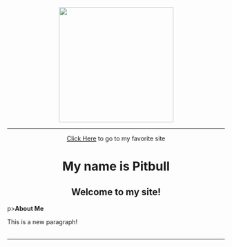 <p>&nbsp;</p>
<center><img src="https://i.kym-cdn.com/entries/icons/facebook/000/023/098/Screen_Shot_2017-05-30_at_2.23.51_PM.jpg" width="265" height="266" align="BOTTOM" /></center><hr/>
<p style="text-align:center;"><a href= "https://www.kodak.com/corp/default.htm">Click Here</a> to go to my favorite site</p>
<h1 style="text-align: center;">My name is Pitbull</h1>
<h2 style="text-align: center;">Welcome to my site!</h2>
<body {background-color:rbga(154, 130, 139, .77);}>
p><strong>About Me</strong></p>

<p>This is a new paragraph! <br /><br /></p>

</body>

<hr />

